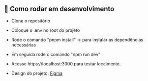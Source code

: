 ## 🚀 Como rodar em desenvolvimento

- Clone o repositório
- Coloque o .env no root do projeto
- Rode o comando "pnpm install" -> para instalar as dependências necessárias
- Em seguida rode o comando "npm run dev"
- Acesse https://localhost:3000 para testar localmente.

- Design do projeto: [Figma](https://www.figma.com/design/mWVIqpHD8soq27jWtRpA3o/Design-System---FIAP?node-id=0-1&t=ZPiE2PDKgnkYp4vj-1)
